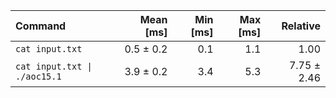 | Command | Mean [ms] | Min [ms] | Max [ms] | Relative |
|:---|---:|---:|---:|---:|
| `cat input.txt` | 0.5 ± 0.2 | 0.1 | 1.1 | 1.00 |
| `cat input.txt \| ./aoc15.1` | 3.9 ± 0.2 | 3.4 | 5.3 | 7.75 ± 2.46 |
